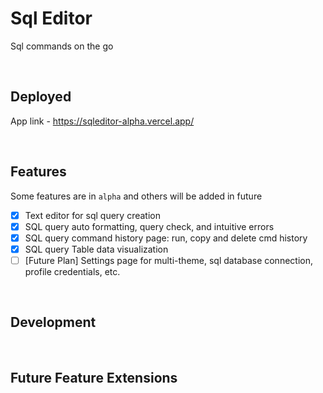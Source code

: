 # Sql Editor

Sql commands on the go

<br />

## Deployed

App link - https://sqleditor-alpha.vercel.app/

<br />

## Features
Some features are in `alpha` and others will be added in future
- [x] Text editor for sql query creation
- [x] SQL query auto formatting, query check, and intuitive errors
- [x] SQL query command history page: run, copy and delete cmd history
- [x] SQL query Table data visualization
- [ ] [Future Plan] Settings page for multi-theme, sql database connection, profile credentials, etc.

<br />

## Development

<br />

## Future Feature Extensions
